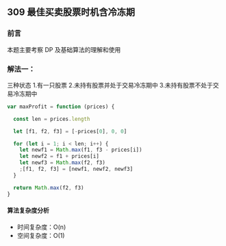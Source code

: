 ## 309 最佳买卖股票时机含冷冻期

### 前言
本题主要考察 DP 及基础算法的理解和使用


### 解法一：

三种状态
1.有一只股票
2.未持有股票并处于交易冷冻期中
3.未持有股票不处于交易冷冻期中

```js
var maxProfit = function (prices) {

  const len = prices.length

  let [f1, f2, f3] = [-prices[0], 0, 0]

  for (let i = 1; i < len; i++) {
    let newf1 = Math.max(f1, f3 - prices[i])
    let newf2 = f1 + prices[i]
    let newf3 = Math.max(f2, f3)
    ;[f1, f2, f3] = [newf1, newf2, newf3]
  }

  return Math.max(f2, f3)
}
```

#### 算法复杂度分析
- 时间复杂度：O(n)
- 空间复杂度：O(1) 
&nbsp;
    